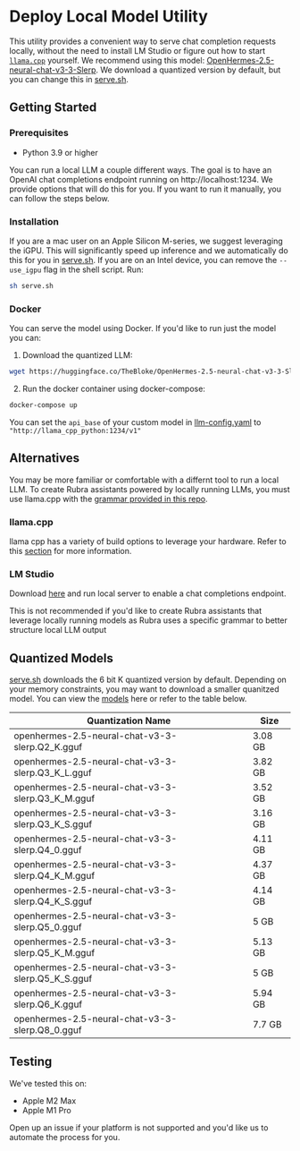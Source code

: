 # Deploy Local Model Utility

This utility provides a convenient way to serve chat completion requests locally, without the need to install LM Studio or figure out how to start [`llama.cpp`](https://github.com/ggerganov/llama.cpp) yourself. We recommend using this model: [OpenHermes-2.5-neural-chat-v3-3-Slerp](https://huggingface.co/Weyaxi/OpenHermes-2.5-neural-chat-v3-3-Slerp). We download a quantized version by default, but you can change this in [serve.sh](./serve.sh#L55).

## Getting Started

### Prerequisites

- Python 3.9 or higher

You can run a local LLM a couple different ways. The goal is to have an OpenAI chat completions endpoint running on http://localhost:1234. We provide options that will do this for you. If you want to run it manually, you can follow the steps below.

### Installation

If you are a mac user on an Apple Silicon M-series, we suggest leveraging the iGPU. This will significantly speed up inference and we automatically do this for you in [serve.sh](./serve.sh#L55). If you are on an Intel device, you can remove the `--use_igpu` flag in the shell script. Run:


```sh
sh serve.sh
```

### Docker

You can serve the model using Docker. If you'd like to run just the model you can:
  
  1. Download the quantized LLM:

```sh
wget https://huggingface.co/TheBloke/OpenHermes-2.5-neural-chat-v3-3-Slerp-GGUF/resolve/main/openhermes-2.5-neural-chat-v3-3-slerp.Q6_K.gguf
```
    
  2. Run the docker container using docker-compose:

```sh
docker-compose up
```

You can set the `api_base` of your custom model in [llm-config.yaml](../llm-config.yaml#L10) to `"http://llama_cpp_python:1234/v1"`


## Alternatives

You may be more familiar or comfortable with a differnt tool to run a local LLM. To create Rubra assistants powered by locally running LLMs, you must use llama.cpp with the [grammar provided in this repo](./grammar/json_grammar.gbnf).

### llama.cpp

llama cpp has a variety of build options to leverage your hardware. Refer to this [section](https://github.com/ggerganov/llama.cpp?tab=readme-ov-file#usage) for more information.


### LM Studio

Download [here](https://lmstudio.ai/) and run local server to enable a chat completions endpoint.

This is not recommended if you'd like to create Rubra assistants that leverage locally running models as Rubra uses a specific grammar to better structure local LLM output




## Quantized Models

[serve.sh](./serve.sh#L55) downloads the 6 bit K quantized version by default. Depending on your memory constraints, you may want to download a smaller quanitzed model. You can view the [models](https://huggingface.co/TheBloke/OpenHermes-2.5-neural-chat-v3-3-Slerp-GGUF) here or refer to the table below.

| Quantization Name | Size |
| --- | --- |
| openhermes-2.5-neural-chat-v3-3-slerp.Q2_K.gguf | 3.08 GB |
| openhermes-2.5-neural-chat-v3-3-slerp.Q3_K_L.gguf | 3.82 GB |
| openhermes-2.5-neural-chat-v3-3-slerp.Q3_K_M.gguf | 3.52 GB |
| openhermes-2.5-neural-chat-v3-3-slerp.Q3_K_S.gguf | 3.16 GB |
| openhermes-2.5-neural-chat-v3-3-slerp.Q4_0.gguf | 4.11 GB |
| openhermes-2.5-neural-chat-v3-3-slerp.Q4_K_M.gguf | 4.37 GB |
| openhermes-2.5-neural-chat-v3-3-slerp.Q4_K_S.gguf | 4.14 GB |
| openhermes-2.5-neural-chat-v3-3-slerp.Q5_0.gguf | 5 GB |
| openhermes-2.5-neural-chat-v3-3-slerp.Q5_K_M.gguf | 5.13 GB |
| openhermes-2.5-neural-chat-v3-3-slerp.Q5_K_S.gguf | 5 GB |
| openhermes-2.5-neural-chat-v3-3-slerp.Q6_K.gguf | 5.94 GB |
| openhermes-2.5-neural-chat-v3-3-slerp.Q8_0.gguf | 7.7 GB |

## Testing

We've tested this on:
- Apple M2 Max
- Apple M1 Pro

Open up an issue if your platform is not supported and you'd like us to automate the process for you.
